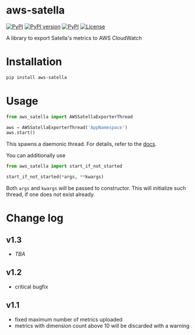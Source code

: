 # aws-satella
[![PyPI](https://img.shields.io/pypi/pyversions/aws-satella.svg)](https://pypi.python.org/pypi/aws-satella)
[![PyPI version](https://badge.fury.io/py/aws-satella.svg)](https://badge.fury.io/py/aws-satella)
[![PyPI](https://img.shields.io/pypi/implementation/aws-satella.svg)](https://pypi.python.org/pypi/aws-satella)
[![License](https://img.shields.io/pypi/l/aws-satella)](https://github.com/piotrmaslanka/aws-satella)

A library to export Satella's metrics to AWS CloudWatch

# Installation

```bash
pip install aws-satella
```

# Usage

```python
from aws_satella import AWSSatellaExporterThread

aws = AWSSatellaExporterThread('AppNamespace')
aws.start()
```

This spawns a daemonic thread. For details,
refer to the [docs](aws_satella/exporter.py).

You can additionally use
```python
from aws_satella import start_if_not_started

start_if_not_started(*args, **kwargs)
```
Both `args` and `kwargs` will be passed to constructor.
This will initialize such thread, if one does not exist already.

# Change log

## v1.3

* _TBA_

## v1.2

* critical bugfix

## v1.1

* fixed maximum number of metrics uploaded
* metrics with dimension count above 10 will be discarded
    with a warning

